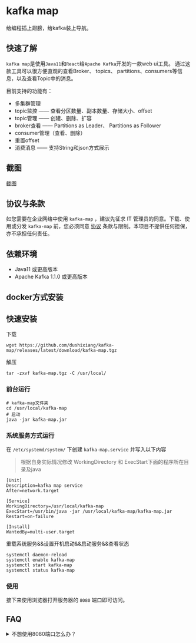 # kafka map

给编程插上翅膀，给kafka装上导航。

## 快速了解

`kafka map`是使用`Java11`和`React`给`Apache Kafka`开发的一款web ui工具。
通过这款工具可以很方便直观的查看Broker、 topics、 partitions、consumers等信息，以及查看Topic中的消息。

目前支持的功能有：

- 多集群管理
- topic监控 —— 查看分区数量、副本数量、存储大小、offset
- topic管理 —— 创建、删除、扩容
- broker查看 —— Partitions as Leader、	Partitions as Follower
- consumer管理（查看、删除）
- 重置offset
- 消费消息 —— 支持String和json方式展示

## 截图

[截图](docs/screenshot.md)

## 协议与条款

如您需要在企业网络中使用 `kafka-map` ，建议先征求 IT 管理员的同意。下载、使用或分发 `kafka-map` 前，您必须同意 [协议](./LICENSE) 条款与限制。本项目不提供任何担保，亦不承担任何责任。

## 依赖环境

- Java11 或更高版本
- Apache Kafka 1.1.0 或更高版本

## docker方式安装

## 快速安装

下载
```shell
wget https://github.com/dushixiang/kafka-map/releases/latest/download/kafka-map.tgz
```

解压
```shell
tar -zxvf kafka-map.tgz -C /usr/local/
```

### 前台运行
```shell
# kafka-map文件夹
cd /usr/local/kafka-map
# 启动
java -jar kafka-map.jar 
```

### 系统服务方式运行

在 `/etc/systemd/system/` 下创建 `kafka-map.service` 并写入以下内容

> 根据自身实际情况修改 WorkingDirectory 和 ExecStart下面的程序所在目录及java
```shell
[Unit]
Description=kafka map service
After=network.target

[Service]
WorkingDirectory=/usr/local/kafka-map
ExecStart=/usr/bin/java -jar /usr/local/kafka-map/kafka-map.jar
Restart=on-failure

[Install]
WantedBy=multi-user.target
```

重载系统服务&&设置开机启动&&启动服务&&查看状态

```shell
systemctl daemon-reload
systemctl enable kafka-map
systemctl start kafka-map
systemctl status kafka-map
```

### 使用

接下来使用浏览器打开服务器的 `8080` 端口即可访问。

## FAQ

<details>
    <summary>不想使用8080端口怎么办？</summary>

在启动命令上增加 `--server.port=1234` 即可修改端口为 `1234`。

```shell
# 示例
java -jar kafka-map.jar --server.port=1234
```
</details>